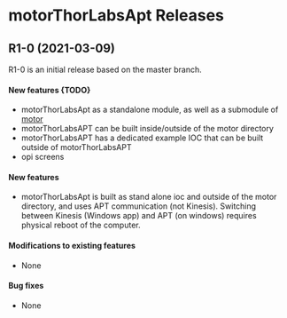 # motorThorLabsApt Releases

## __R1-0 (2021-03-09)__
R1-0 is an initial release based on the master branch.  

#### New features {TODO}
* motorThorLabsApt as a standalone module, as well as a submodule of [motor](https://github.com/epics-modules/motor)
* motorThorLabsAPT can be built inside/outside of the motor directory
* motorThorLabsAPT has a dedicated example IOC that can be built outside of motorThorLabsAPT
* opi screens

#### New features 
* motorThorLabsApt is built as stand alone ioc and outside of the motor directory, and uses APT communication (not Kinesis). Switching between Kinesis (Windows app) and APT (on windows) requires physical reboot of the computer.

#### Modifications to existing features
* None

#### Bug fixes
* None

